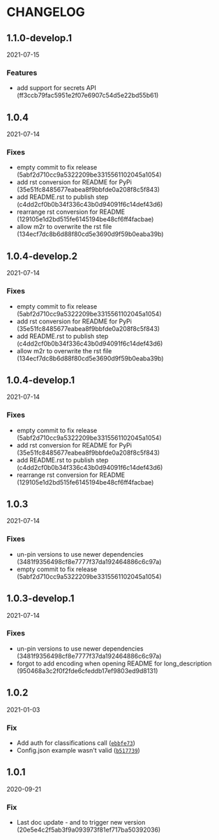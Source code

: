 # CHANGELOG

<!--- next entry here -->

## 1.1.0-develop.1
2021-07-15

### Features

- add support for secrets API (ff3ccb79fac5951e2f07e6907c54d5e22bd55b61)

## 1.0.4
2021-07-14

### Fixes

- empty commit to fix release (5abf2d710cc9a5322209be3315561102045a1054)
- add rst conversion for README for PyPi (35e51fc8485677eabea8f9bbfde0a208f8c5f843)
- add README.rst to publish step (c4dd2cf0b0b34f336c43b0d94091f6c14def43d6)
- rearrange rst conversion for README (129105e1d2bd515fe6145194be48cf6ff4facbae)
- allow m2r to overwrite the rst file (134ecf7dc8b6d88f80cd5e3690d9f59b0eaba39b)

## 1.0.4-develop.2
2021-07-14

### Fixes

- empty commit to fix release (5abf2d710cc9a5322209be3315561102045a1054)
- add rst conversion for README for PyPi (35e51fc8485677eabea8f9bbfde0a208f8c5f843)
- add README.rst to publish step (c4dd2cf0b0b34f336c43b0d94091f6c14def43d6)
- allow m2r to overwrite the rst file (134ecf7dc8b6d88f80cd5e3690d9f59b0eaba39b)

## 1.0.4-develop.1
2021-07-14

### Fixes

- empty commit to fix release (5abf2d710cc9a5322209be3315561102045a1054)
- add rst conversion for README for PyPi (35e51fc8485677eabea8f9bbfde0a208f8c5f843)
- add README.rst to publish step (c4dd2cf0b0b34f336c43b0d94091f6c14def43d6)
- rearrange rst conversion for README (129105e1d2bd515fe6145194be48cf6ff4facbae)

## 1.0.3
2021-07-14

### Fixes

- un-pin versions to use newer dependencies (3481f9356498cf8e7777f37da192464886c6c97a)
- empty commit to fix release (5abf2d710cc9a5322209be3315561102045a1054)

## 1.0.3-develop.1
2021-07-14

### Fixes

- un-pin versions to use newer dependencies (3481f9356498cf8e7777f37da192464886c6c97a)
- forgot to add encoding when opening README for long_description (950468a3c2f0f2fde6cfeddb17ef9803ed9d8131)

## 1.0.2
2021-01-03

### Fix

- Add auth for classifications call ([`ebbfe73`](https://gitlab.com/ionburst/ionburst-sdk-python/-/commit/ebbfe7359befc902a658354525708e234ffe51ec))
- Config.json example wasn't valid ([`b517739`](https://gitlab.com/ionburst/ionburst-sdk-python/-/commit/b5177397111678aeb586cad6a1466ac812036112))

## 1.0.1
2020-09-21

### Fix

- Last doc update - and to trigger new version (20e5e4c2f5ab3f9a093973f81ef717ba50392036)
